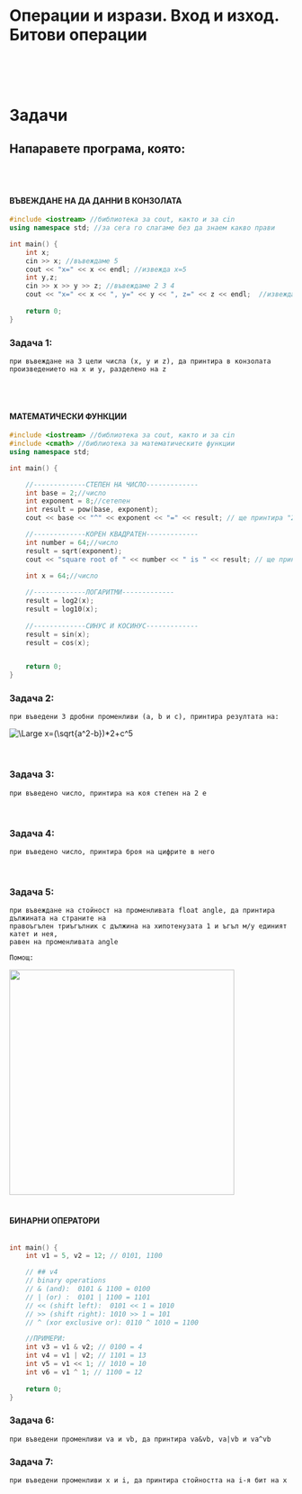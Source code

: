 # **Операции и изрази. Вход и изход. Битови операции**
<br />
<br />

<br />

# **Задачи**

## **Напаравете програма, която:**
<br />
<br />

#### **ВЪВЕЖДАНЕ НА ДА ДАННИ В КОНЗОЛАТА**
```cpp
#include <iostream> //библиотека за cout, както и за cin
using namespace std; //за сега го слагаме без да знаем какво прави

int main() {
    int x;
    cin >> x; //въвеждаме 5
    cout << "x=" << x << endl; //извежда x=5
    int y,z;
    cin >> x >> y >> z; //въвеждаме 2 3 4
    cout << "x=" << x << ", y=" << y << ", z=" << z << endl;  //извежда x=2, y=3, z=4
    
    return 0;
}
```

### **Задача 1:**
    при въвеждане на 3 цели числа (x, y и z), да принтира в конзолата произведението на x и y, разделено на z
<br />   
<br />  

#### **МАТЕМАТИЧЕСКИ ФУНКЦИИ**
```cpp
#include <iostream> //библиотека за cout, както и за cin
#include <cmath> //библиотека за математическите функции
using namespace std;

int main() {

    //-------------СТЕПЕН НА ЧИСЛО-------------
    int base = 2;//число 
	int exponent = 8;//сетепен
	int result = pow(base, exponent); 
	cout << base << "^" << exponent << "=" << result; // ще принтира "2^8=32"

    //-------------КОРЕН КВАДРАТЕН-------------
    int number = 64;//число 
	result = sqrt(exponent); 
	cout << "square root of " << number << " is " << result; // ще принтира "square root of 64 is 8"

    int x = 64;//число 
	
    //-------------ЛОГАРИТМИ-------------
    result = log2(x);
    result = log10(x);
    
    //-------------СИНУС И КОСИНУС-------------
    result = sin(x);
    result = cos(x);


    return 0;
}
```

### **Задача 2:**
    при въведени 3 дробни променливи (a, b и c), принтира резултата на:
![\Large x=(\sqrt{a^2-b})*2+c^5](https://latex.codecogs.com/svg.latex?\Large&space;x=(\sqrt{a^2-b})*2+c^5)

<br />

### **Задача 3:**
    при въведено число, принтира на коя степен на 2 е
<br />


### **Задача 4:**
    при въведено число, принтира броя на цифрите в него
<br />
    

### **Задача 5:**
    при въвеждане на стойност на променливата float angle, да принтира дължината на страните на 
    правоъгълен триъгълник с дължина на хипотенузата 1 и ъгъл м/у единият катет и нея,
    равен на променливата angle
    
    Помощ:
<img src="https://upload.wikimedia.org/wikipedia/commons/f/fe/Sin_Cos_Tan_Cot_unit_circle.svg" width="400" height="400" />
<br />
<br />

#### **БИНАРНИ  ОПЕРАТОРИ**
```cpp

int main() {
    int v1 = 5, v2 = 12; // 0101, 1100 

	// ## v4
	// binary operations
	// & (and):  0101 & 1100 = 0100
	// | (or) :  0101 | 1100 = 1101
	// << (shift left):  0101 << 1 = 1010
	// >> (shift right): 1010 >> 1 = 101
	// ^ (xor exclusive or): 0110 ^ 1010 = 1100

    //ПРИМЕРИ:
    int v3 = v1 & v2; // 0100 = 4
    int v4 = v1 | v2; // 1101 = 13
    int v5 = v1 << 1; // 1010 = 10
    int v6 = v1 ^ 1; // 1100 = 12
    
    return 0;
}
```

### **Задача 6:**
    при въведени променливи va и vb, да принтира va&vb, va|vb и va^vb

### **Задача 7:**
    при въведени променливи x и i, да принтира стойността на i-я бит на x
    
